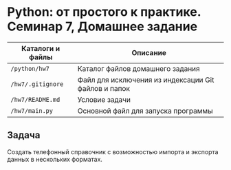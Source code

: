 # Python: от простого к практике. Семинар 7, Домашнее задание

Каталоги и файлы         | Описание
-------------------------|-----------------------------------------------------
`/python/hw7`            | Каталог файлов домашнего задания
`/hw7/.gitignore`        | Файл для исключения из индексации Git файлов и папок
`/hw7/README.md`         | Условие задачи
`/hw7/main.py`           | Oсновной файл для запуска программы

## Задача

Создать телефонный справочник с возможностью импорта и экспорта данных в нескольких форматах.
